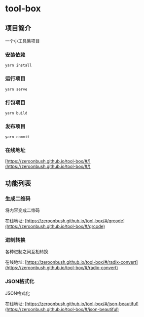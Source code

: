 # tool-box

## 项目简介
一个小工具集项目

### 安装依赖
```
yarn install
```

### 运行项目
```
yarn serve
```

### 打包项目
```
yarn build
```

### 发布项目
```
yarn commit
```

### 在线地址
[https://zeroonbush.github.io/tool-box/#/](https://zeroonbush.github.io/tool-box/#/)

## 功能列表

### 生成二维码
将内容变成二维码

在线地址: [https://zeroonbush.github.io/tool-box/#/qrcode](https://zeroonbush.github.io/tool-box/#/qrcode)

### 进制转换
各种进制之间互相转换

在线地址: [https://zeroonbush.github.io/tool-box/#/radix-convert](https://zeroonbush.github.io/tool-box/#/radix-convert)

### JSON格式化
JSON格式化

在线地址: [https://zeroonbush.github.io/tool-box/#/json-beautiful](https://zeroonbush.github.io/tool-box/#/json-beautiful)